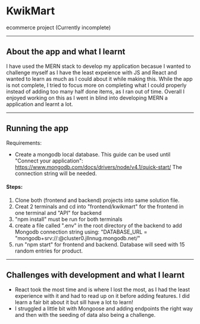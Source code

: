 # KwikMart
ecommerce project (Currently incomplete)

-------------------------------------------------------
## About the app and what I learnt

I have used the MERN stack to develop my application becasue I wanted to challenge myself as I have the least expeience with JS and React and wanted to learn as much as I could about it while making this. 
While the app is not complete, I tried to focus more on completing what I could properly instead of adding too many half done items, as I ran out of time. 
Overall I enjoyed working on this as I went in blind into developing MERN a application and learnt a lot.

-------------------------------------------------------
## Running the app

Requirements:
- Create a mongodb local database. This guide can be used until "Connect your application": https://www.mongodb.com/docs/drivers/node/v4.1/quick-start/ 
The connection string will be needed.

#### Steps:
1. Clone both (frontend and backend) projects into same solution file.
2. Creat 2 terminals and cd into "frontend/kwikmart" for the frontend in one terminal and "API" for backend
3. "npm install" must be run for both terminals
4. create a file called ".env" in the root directory of the backend to add Mongodb connection string using: "DATABASE_URL = "mongodb+srv://<username>:<password>@cluster0.jllnnug.mongodb.net/"
5. run "npm start" for frontend and backend. Database will seed with 15 random entries for product.

-------------------------------------------------------
## Challenges with development and what I learnt

- React took the most time and is where I lost the most, as I had the least experience with it and had to read up on it before adding features. I did learn a fair bit about it but sill have a lot to learn!
- I struggled a little bit with Mongoose and adding endpoints the right way and then with the seeding of data also being a challenge.
